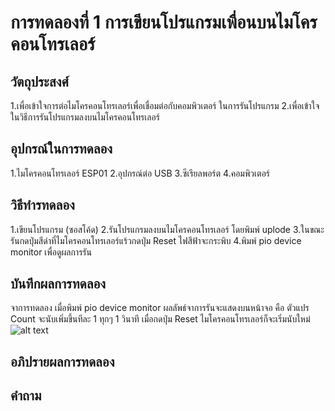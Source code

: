 # การทดลองที่ 1 การเขียนโปรแกรมเพื่อนบนไมโครคอนโทรเลอร์

## วัตถุประสงศ์
1.เพื่อเข้าใจการต่อไมโครคอนโทรเลอร์เพื่อเชื่อมต่อกับคอมพิวเตอร์ ในการรันโปรแกรม
2.เพื่อเข้าใจในวิธีการรันโปรแกรมลงบนไมโครคอนโทรเลอร์
## อุปกรณ์ในการทดลอง
1.ไมโครคอนโทรเลอร์ ESP01
2.อุปกรณ์ต่อ USB
3.ซีเรียลพอร์ต
4.คอมพิวเตอร์
## วิธีทำรทดลอง
1.เขียนโปรแกรม (ซอสโค้ด)
2.รันโปรแกรมลงบนไมโครคอนโทรเลอร์ โดยพิมพ์ uplode
3.ในขณะรันกดปุ่มสีดำที่ไมโครคอนโทรเลอร์แร้วกดปุ่ม Reset ไฟสีฟ้าจะกระพิบ
4.พิมพ์ pio device monitor เพื่อดูผลการรัน
## บันทึกผลการทดลอง
  จาการทดลอง เมื่อพิมพ์ pio device monitor ผลลัพธ์จาการรันจะแสดงบนหน้าจอ คือ ตัวแปร Count จะนับเพิ่มขึ้นทีละ 1 ทุกๆ 1 วินาที
เมื่อกดปุ่ม Reset ไมโครคอนโทรเลอร์ก็จะเริ่มนับใหม่
![alt text](https://cdn.discordapp.com/attachments/337849529179308033/823930745214337045/unknown.png)
## อภิปรายผลการทดลอง
## คำถาม

